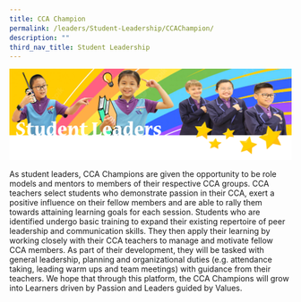 ```yaml
---
title: CCA Champion
permalink: /leaders/Student-Leadership/CCAChampion/
description: ""
third_nav_title: Student Leadership
---
```

![](/images/SLbanner.png)

As student leaders, CCA Champions are given the opportunity to be role models and mentors to members of their respective CCA groups. CCA teachers select students who demonstrate passion in their CCA, exert a positive influence on their fellow members and are able to rally them towards attaining learning goals for each session. Students who are identified undergo basic training to expand their existing repertoire of peer leadership and communication skills. They then apply their learning by working closely with their CCA teachers to manage and motivate fellow CCA members. As part of their development, they will be tasked with general leadership, planning and organizational duties (e.g. attendance taking, leading warm ups and team meetings) with guidance from their teachers. We hope that through this platform, the CCA Champions will grow into Learners driven by Passion and Leaders guided by Values.
